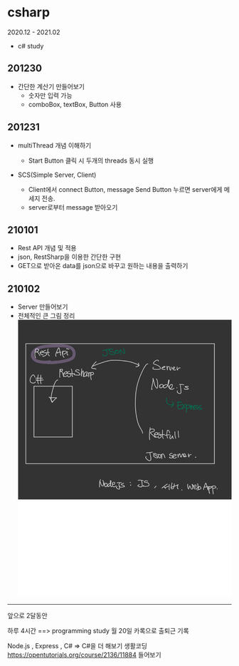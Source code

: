 # csharp

2020.12 - 2021.02
- c# study


## 201230
- 간단한 계산기 만들어보기
    + 숫자만 입력 가능
    + comboBox, textBox, Button 사용

## 201231
- multiThread 개념 이해하기
    + Start Button 클릭 시 두개의 threads 동시 실행

- SCS(Simple Server, Client)
    + Client에서 connect Button, message Send Button 누르면 server에게 메세지 전송.
    + server로부터 message 받아오기

## 210101
- Rest API 개념 및 적용
- json, RestSharp을 이용한 간단한 구현
- GET으로 받아온 data를 json으로 바꾸고 원하는 내용을 출력하기

## 210102
- Server 만들어보기
- 전체적인 큰 그림 정리
![image](image.png)
---

앞으로 2달동안

하루 4시간 ==> programming study
월 20일
카록으로 출퇴근 기록

Node.js , Express , C# => C#을 더 해보기
생활코딩 
https://opentutorials.org/course/2136/11884
들어보기

